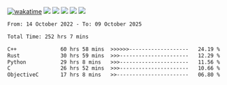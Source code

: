 [![wakatime](https://wakatime.com/badge/user/368879df-dc38-4b1a-86c4-8a2054a0e074.svg)](https://wakatime.com/@368879df-dc38-4b1a-86c4-8a2054a0e074)
<img src="https://img.shields.io/badge/Windows-0078D6?style=flat&logo=Windows&logoColor=white">
<img src="https://img.shields.io/badge/IntelliJ_IDEA-000000.svg?style=flat&logo=IntelliJ-IDEA&logoColor=white">
<img src="https://img.shields.io/badge/CLion-000000.svg?style=flat&logo=CLion&logoColor=white">
<img src="https://img.shields.io/badge/Visual_Studio_Code-007ACC?style=flat&logo=Visual-Studio-Code&logoColor=white">
<img src="https://img.shields.io/badge/Discord-5865F2?label=kano42&style=flat&logo=discord&logoColor=white">
<br>


<!--START_SECTION:waka-->

```txt
From: 14 October 2022 - To: 09 October 2025

Total Time: 252 hrs 7 mins

C++              60 hrs 58 mins  >>>>>>-------------------   24.19 %
Rust             30 hrs 59 mins  >>>----------------------   12.29 %
Python           29 hrs 8 mins   >>>----------------------   11.56 %
C                26 hrs 52 mins  >>>----------------------   10.66 %
ObjectiveC       17 hrs 8 mins   >>-----------------------   06.80 %
```

<!--END_SECTION:waka-->
